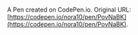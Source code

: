 # 

A Pen created on CodePen.io. Original URL: [https://codepen.io/nora10/pen/PovNaBK](https://codepen.io/nora10/pen/PovNaBK).

